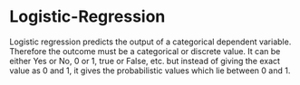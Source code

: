 # Logistic-Regression
Logistic regression predicts the output of a categorical dependent variable.
Therefore the outcome must be a categorical or discrete value. 
It can be either Yes or No, 0 or 1, true or False, etc. but instead of giving the exact value as 0 and 1, it gives the probabilistic values which lie between 0 and 1.
